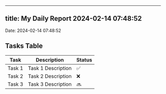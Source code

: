
---
title: My Daily Report 2024-02-14 07:48:52
---

Date: 2024-02-14 07:48:52

## Tasks Table

| Task | Description | Status |
|------|-------------|--------|
| Task 1 | Task 1 Description | ✅ |
| Task 2 | Task 2 Description | ❌ |
| Task 3 | Task 3 Description | 🔜 |
